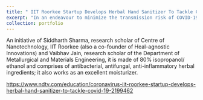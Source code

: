 ```yaml
---
title: " IIT Roorkee Startup Develops Herbal Hand Sanitizer To Tackle COVID-19"
excerpt: "In an endeavour to minimize the transmission risk of COVID-19 and promote basic hygiene, two students of IIT Roorkee have led a development of preparing more than 150 litres ( 1500 bottles) of the herbal hand sanitizer."
collection: portfolio
---
```

An initiative of Siddharth Sharma, research scholar of Centre of Nanotechnology, IIT Roorkee (also a co-founder of Heal-agnostic Innovations) and Vaibhav Jain, research scholar of the Department of Metallurgical and Materials Engineering, it is made of 80% isopropanol/ ethanol and comprises of antibacterial, antifungal, anti-inflammatory herbal ingredients; it also works as an excellent moisturizer.

https://www.ndtv.com/education/coronavirus-iit-roorkee-startup-develops-herbal-hand-sanitizer-to-tackle-covid-19-2199462